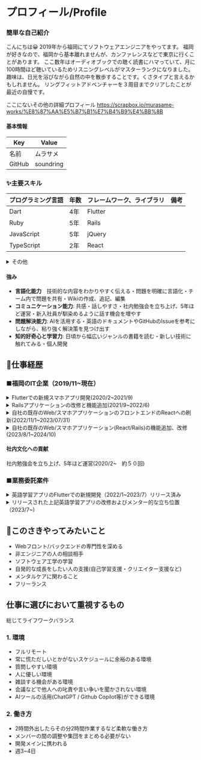 # プロフィール/Profile

### 簡単な自己紹介
こんにちは😀
2019年から福岡にてソフトウェアエンジニアをやってます。
福岡が好きなので、福岡から基本離れませんが、カンファレンスなどで東京に行くことがあります。
ここ数年はオーディオブックでの聴く読書にハマっていて、月に100時間ほど聴いているためリスニングレベルがマスターランクになりました。
趣味は、日光を浴びながら自然の中を散歩することです。くさタイプと言えるかもしれません。
リングフィットアドベンチャーを３周目までクリアしたことが最近の自慢です。

ここにないその他の詳細プロフィール
https://scrapbox.io/murasame-works/%E8%87%AA%E5%B7%B1%E7%B4%B9%E4%BB%8B

#### 基本情報
|  Key  |  Value  |
| ---- | ---- |
|  名前  |  ムラサメ  |
|  GitHub  |  soundring  |

 ### ✨主要スキル
|  プログラミング言語  |  年数  |  フレームワーク、ライブラリ  |  備考  |
| ---- | ---- | ---- | ---- |
|  Dart  |  4年  |  Flutter  |    |
|  Ruby  | 5年  |  Rails  |    |
|  JavaScript  | 5年  |  jQuery |  |
|  TypeScript  | 2年  |  React |  |

<details><summary>その他</summary>

|   エディタ  |  年数  |  備考  |
| ---- | ---- | ---- |
|  Visual Studio Code	  |  5年  |    |
|  RubyMine	  |  3年  |    |
|  Android Studio |  4年  |    |
|  Xcode  |  4年  |    |

|   DB  |  備考  |
| ---- | ---- |
|  MariaDB |  Rails案件にて使用 |
|  PostgreSQL |  Rails案件にて使用 |
|  Cloud Firestore |  副業のFlutter案件にて使用 |

|   OS  |  備考  |
| ---- | ---- |
|  Windows(XP~最新) |  私的利用  |
|  Mac(Sierra~最新)  |  開発、私的使用  |

|   バージョン管理  |  年数  |
| ---- | ---- |
|  Git |  5年 |
|  GitHub |  5年 |
|  Bitbucket |  4年 |

</details>

#### 強み
- **言語化能力**　技術的な内容をわかりやすく伝える・問題を明確に言語化・チーム内で問題を共有・Wikiの作成、追記、編集
- **コミュニケーション能力**: 共感・話しやすさ・社内勉強会を立ち上げ、5年ほど運営・新入社員が馴染めるように話す機会を増やす
- **問題解決能力**: AIを活用する・英語のドキュメントやGitHubのIssueを参考にしながら、粘り強く解決策を見つけ出す
- **知的好奇心と学習力**: 日頃から幅広いジャンルの書籍を読む・新しい技術に触れてみる・個人開発

## 🔭仕事経歴
### ■福岡のIT企業（2019/11~現在）
<details><summary>Flutterでの新規スマホアプリ開発(2020/2~2021/9)</summary>

提供中の各サービスからのお知らせの通知を受け取れるアプリ
アプリを各サービスのいずれかと連携させると全ての提供中サービスのお知らせが受け取れるようになる。
アプリに届いた通知内容をタップし、直接サービスに手動ログインなしで確認をしに行くことも可能。

[担当業務]
- Flutterの技術調査 
- Firebaseの技術調査 
- アプリのアイコン制作
- アプリのフロントエンド開発
- バックエンドのAPI開発
- 総合テスト項目の作成
- アプリおよびサーバーサイドのリリース作業
- Flutterのアップデート(2.0⇨3.0)
- 状態管理パッケージをproviderからriverpodへ移行

社内にFlutterエンジニアがおらず、まずFlutterをインプットからスタートしリリース作業まで行った。 
Flutterエンジニアとしてアプリ開発を全て担当し、バックエンドのAPI開発にも一部携わった。
当時はFlutterの日本語情報が少なかったが、英語のドキュメントやGitHubのIssueを参考にし、問題を解決した。
デザイナーがいないため、アプリアイコンの作成も担当した、

##### ［環境・構成］
- DB：MariaDB
- 言語：Dart、Ruby
- フレームワーク：Flutter、Rails、React
- その他：Docker、AWS(S3)、Firebase Dynamic Links、Firebase Crashlytics、Firebase Cloud Messaging

##### ［メンバー構成／役割］ 
2~3人/メンバー
</details>


<details><summary>Railsアプリケーションの改修と機能追加(2021/9~2022/6)</summary>
 
[担当業務]
- 機能追加
- 機能改善
- バグ修正
- 総合テスト

#### 開発例
データの一括複製(DelayedJob)

##### ［環境・構成］
- DB：MariaDB
- 言語：JavaScript、Ruby
- フレームワーク：Bootstrap3、Backbone.js、Rails
- その他：Docker、AWS EC2

##### ［メンバー構成／役割］ 
最大6人/メンバー

今年度のデータを一括複製する機能を開発し、ユーザーの年度を跨いだ似たようなデータの作成の手間を減らした

</details>

<details><summary>自社の既存のWeb/スマホアプリケーションのフロントエンドのReactへの刷新(2022/11/1~2023/07/31)</summary>
 
[担当業務]
- Backbone.jsからReactへのフロントエンドの刷新
- Cordovaのアップデート作業(iOS/Android)
- 総合テストの実施

Cordovaのバージョンが古い影響でアプリのリリースができない状態になっていた。
Cordovaには初めて触れたがFlutterで得たモバイル関係の知識も活用しつつアップデートを行なった。
cordova-ios / cordova-android ともに「メジャーバージョンで２つ上げた。

フロントエンドの環境の刷新も行なった。
状態管理はReact Hooksを使用。

##### ［メンバー構成／役割］ 
3~5人/メンバー

##### ［環境・構成］
- DB：PostgreSQL
- 言語：TypeScript、Ruby
- フレームワーク：Cordova、Backbone.js、React、Rails
- その他：Docker、AWS(EC2/S3/RDS/Amazon SNS/CloudWatch)
</details>

<details><summary>自社の既存のWeb/スマホアプリケーション(React/Rails)の機能追加、改修(2023/8/1~2024/10)</summary>

##### [担当業務]
- 機能追加
- 機能改善
- バグ修正
- 総合テスト
- リリース作業(サーバ/スマホアプリ)
- プロジェクトリーダー(2024/3~)
  - 部会での進捗報告、週１のチーム内会議の進行、経営側との取り組むタスク等の打ち合わせ
  - 要件定義、設計

#### 開発したもの例
- CSVでの一括ダウンロード機能
- Excelファイルの取り込み機能(Roo使用)
- 使いやすいようにテストデータ(seedファイル)の改修
- ActionCable、Sidekiq、Redisを使用したリアルタイム通信を伴う機能
- rubocopのバージョンアップ & TODOになってるcopに対応
  - 警告件数：3000個くらい
- rubocop-rspecの導入
- rubocop-railsの導入

##### ［メンバー構成／役割］ 
最大４人/メンバー(2024/3〜リーダー)

##### ［環境・構成］
- DB：PostgreSQL
- 言語：TypeScript、Ruby
- フレームワーク：Cordova、React、Rails
- その他：Docker、AWS(EC2/S3/RDS/Amazon SNS/CloudWatch)

2024/3~リーダーが突然退職することになり、繋ぎで突然のリーダー交代
慣れない中、安定して開発・運用を行なった
新規機能追加などのリリースも予定通りに完了できた。

</details>



#### 社内文化への貢献
社内勉強会を立ち上げ、5年ほど運営(2020/2~　約５０回)

### ■業務委託案件
<details><summary>英語学習アプリのFlutterでの新規開発（2022/1~2023/7）リリース済み</summary>

クライアントの方は非エンジニア

主な機能
- OCR(写真を撮ってそこのテキスト内容を学習)
- Speech to Text(発生した英単語の背景色を変化)
- Text to Speech(読まれた英単語の背景色を変化)

##### [担当業務]
- アプリ開発全般(仕様打ち合わせ・検討、実装、CI/CD環境構築)
- バックエンドはFirebase
- デザインはデザイナーさんが担当
- 開発だけでなくクライアントさんに技術的なアドバイスなど行う技術顧問的なことも担当。

参画した際に作りかけで動作不十分であったため、既存のコードも使いながら0から作り直すことを提案し実行。きちんとリリースまで行い満足していただけた。
音声認識(speech_to_text)やテキスト読み上げ(flutter_tts)など、OS依存の機能を使用。
FlutterでのOS依存の機能の扱いについては、英語のドキュメントやGitHubのIssueを参考にし、問題を解決した。
CI/CDの自動化によりクライアントさんが常に新しい状態のアプリを確認できる体制を整えた。
iOS / Android のOS依存の機能を使うため、音声周りの仕様の違いに振り回されたがなんとか乗り越えた。

クライアントさんと定期的なミーティングを通じて、要件定義を明確にし、プロジェクトの進行をスムーズに進めた。
クライアントさんに対して、技術的な内容をわかりやすく説明し、プロジェクトの進行をスムーズに進めることができた。特に、音声認識やテキスト読み上げの機能について、クライアントさんが理解しやすいように図解やデモを交えて説明した。
言語化能力についてポジティブなフィードバックを頂いた。



##### ［環境・構成］
- DB:Firebase Firestore
- 言語 Dart
- フレームワーク: Flutter
- その他:Codemagic、deploygate、Firebase Authentication、Cloud Firestore

##### ［メンバー構成／役割］ 
1人/開発担当
</details>

<details><summary>リリースされた上記英語学習アプリの改修およびメンター的な立ち位置（2023/7~)</summary>
 
##### [担当業務]
基本的に非エンジニアのクライアントさんの技術的な相談にのるメンターをやっている。
</details>

## 👀このさきやってみたいこと
- Webフロント/バックエンドの専門性を深める
- 非エンジニアの人の相談相手
- ソフトウェア工学の学習
- 自発的な成長をしたい人の支援(自己学習支援・クリエイター支援など)
- メンタルケアに関わること
- フリーランス


## 仕事に選びにおいて重視するもの
総じてライフワークバランス

### 1. 環境
- フルリモート
- 常に慌ただしいとかがないスケジュールに余裕のある環境
- 質問しやすい環境
- 人に優しい環境
- 雑談する機会がある環境
- 会議などで他人への叱責や言い争いを聞かされない環境
- AIツールの活用(ChatGPT / Github Copilot等)ができる環境

### 2. 働き方
- 2時間外出したらその分2時間作業するなど柔軟な働き方
- メンバーの間の調整や集団をまとめる必要がない
- 開発メインに携われる
- 週3~4日

</details>
